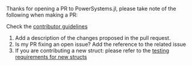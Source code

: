 Thanks for opening a PR to PowerSystems.jl, please take note of the following when making a PR: 

Check the [contributor guidelines](https://nrel-siip.github.io/PowerSystems.jl/stable/code_base_developer_guide/developer/)

1. Add a description of the changes proposed in the pull request. 
2. Is my PR fixing an open issue? Add the reference to the related issue 
3. If you are contributing a new struct: please refer to the [testing requirements for new structs](https://nrel-siip.github.io/PowerSystems.jl/stable/code_base_developer_guide/adding_new_types/#Testing-the-addition-of-new-struct-to-the-code-base)
